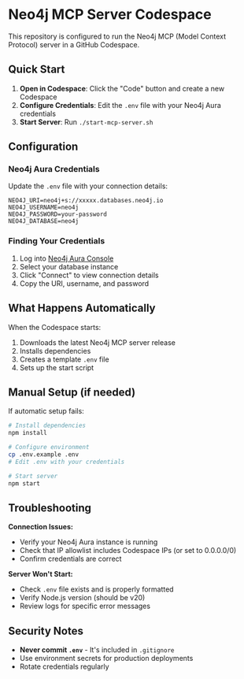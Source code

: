 # Neo4j MCP Server Codespace

This repository is configured to run the Neo4j MCP (Model Context Protocol) server in a GitHub Codespace.

## Quick Start

1. **Open in Codespace**: Click the "Code" button and create a new Codespace
2. **Configure Credentials**: Edit the `.env` file with your Neo4j Aura credentials
3. **Start Server**: Run `./start-mcp-server.sh`

## Configuration

### Neo4j Aura Credentials

Update the `.env` file with your connection details:

```env
NEO4J_URI=neo4j+s://xxxxx.databases.neo4j.io
NEO4J_USERNAME=neo4j
NEO4J_PASSWORD=your-password
NEO4J_DATABASE=neo4j
```

### Finding Your Credentials

1. Log into [Neo4j Aura Console](https://console.neo4j.io/)
2. Select your database instance
3. Click "Connect" to view connection details
4. Copy the URI, username, and password

## What Happens Automatically

When the Codespace starts:

1. Downloads the latest Neo4j MCP server release
2. Installs dependencies
3. Creates a template `.env` file
4. Sets up the start script

## Manual Setup (if needed)

If automatic setup fails:

```bash
# Install dependencies
npm install

# Configure environment
cp .env.example .env
# Edit .env with your credentials

# Start server
npm start
```

## Troubleshooting

**Connection Issues:**
- Verify your Neo4j Aura instance is running
- Check that IP allowlist includes Codespace IPs (or set to 0.0.0.0/0)
- Confirm credentials are correct

**Server Won't Start:**
- Check `.env` file exists and is properly formatted
- Verify Node.js version (should be v20)
- Review logs for specific error messages

## Security Notes

- **Never commit `.env`** - It's included in `.gitignore`
- Use environment secrets for production deployments
- Rotate credentials regularly
